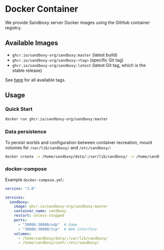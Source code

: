 # Docker Container

We provide Sandboxy server Docker images using the GitHub container registry.

## Available Images

* `ghcr.io/sandboxy-org/sandboxy:master` (latest build)
* `ghcr.io/sandboxy-org/sandboxy:<tag>` (specific Git tag)
* `ghcr.io/sandboxy-org/sandboxy:latest` (latest Git tag, which is the stable release)

See [here](https://github.com/sandboxy-org/sandboxy/pkgs/container/sandboxy) for all available tags.

## Usage

### Quick Start

```bash
docker run ghcr.io/sandboxy-org/sandboxy:master
```

### Data persistence

To persist worlds and configuration between container recreation, mount volumes for `/var/lib/sandboxy/` and `/etc/sandboxy/`:

```bash
docker create -v /home/sandboxy/data/:/var/lib/sandboxy/ -v /home/sandboxy/conf/:/etc/sandboxy/ ghcr.io/sandboxy-org/sandboxy:master
```

### docker-compose

Example `docker-compose.yml`:

```yaml
version: "3.8"

services:
  sandboxy:
    image: ghcr.io/sandboxy-org/sandboxy:master
    container_name: sandboxy
    restart: unless-stopped
    ports:
      - "30000:30000/udp"  # Game
      - "30000:30000/tcp"  # Web interface
    volumes:
      - /home/sandboxy/data/:/var/lib/sandboxy/
      - /home/sandboxy/conf/:/etc/sandboxy/
```
